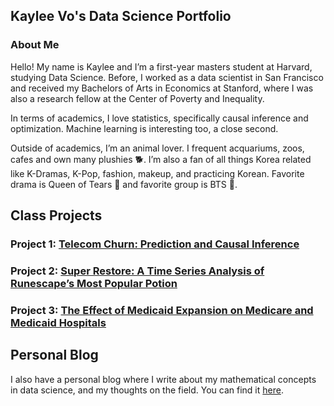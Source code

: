 ## Kaylee Vo's Data Science Portfolio

### About Me

Hello! My name is Kaylee and I’m a first-year masters student at Harvard, studying Data Science. Before, I worked as a data scientist in San Francisco and received my Bachelors of Arts in Economics at Stanford, where I was also a research fellow at the Center of Poverty and Inequality.

In terms of academics, I love statistics, specifically causal inference and optimization. Machine learning is interesting too, a close second.

Outside of academics, I’m an animal lover. I frequent acquariums, zoos, cafes and own many plushies 🐕. I’m also a fan of all things Korea related like K-Dramas, K-Pop, fashion, makeup, and practicing Korean. Favorite drama is Queen of Tears 👑 and favorite group is BTS 💜.

## Class Projects

### Project 1: [Telecom Churn: Prediction and Causal Inference]()

### Project 2: [Super Restore: A Time Series Analysis of Runescape’s Most Popular Potion]()

### Project 3: [The Effect of Medicaid Expansion on Medicare and Medicaid Hospitals]()

## Personal Blog

I also have a personal blog where I write about my mathematical concepts in data science, and my thoughts on the field. You can find it [here](https://kayleeisokay.github.io/).
